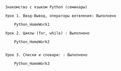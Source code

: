     Знакомство с языком Python (семинары)
  
    Урок 1. Ввод-Вывод, операторы ветвления: Выполнено 
  
        Python_HomeWork1

    Урок 2. Циклы (for, while) : Выполнено 

        Python_HomeWork2


    Урок 3. Списки и словари: : Выполнено 

        Python_HomeWork3
